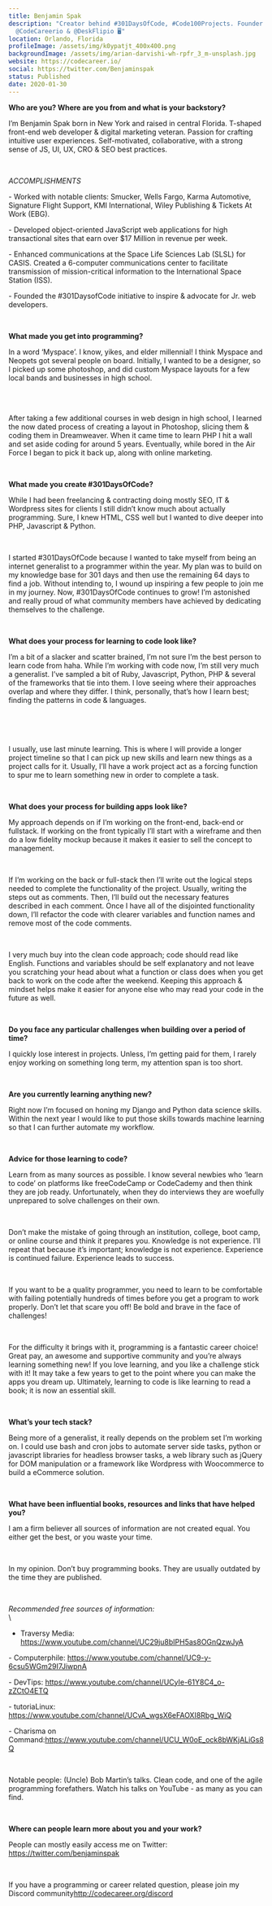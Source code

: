 ```yaml
---
title: Benjamin Spak
description: "Creator behind #301DaysOfCode, #Code100Projects. Founder of
  @CodeCareerio & @DeskFlipio 🖥"
location: Orlando, Florida
profileImage: /assets/img/k0ypatjt_400x400.png
backgroundImage: /assets/img/arian-darvishi-wh-rpfr_3_m-unsplash.jpg
website: https://codecareer.io/
social: https://twitter.com/Benjaminspak
status: Published
date: 2020-01-30
---
```

**Who are you? Where are you from and what is your backstory?**

I’m Benjamin Spak born in New York and raised in central Florida. T-shaped front-end web developer & digital marketing veteran. Passion for crafting intuitive user experiences. Self-motivated, collaborative, with a strong sense of JS, UI, UX, CRO & SEO best practices.

<br>

*ACCOMPLISHMENTS*

\-  Worked with notable clients: Smucker, Wells Fargo, Karma Automotive, Signature Flight Support, KMI International, Wiley Publishing & Tickets At Work (EBG).

\- Developed object-oriented JavaScript web applications for high transactional sites that earn over $17 Million in revenue per week.

\- Enhanced communications at the Space Life Sciences Lab (SLSL) for CASIS. Created a 6-computer communications center to facilitate transmission of mission-critical information to the International Space Station (ISS).

\- Founded the #301DaysofCode initiative to inspire & advocate for Jr. web developers.

<br>

**What made you get into programming?**

In a word ‘Myspace’. I know, yikes, and elder millennial! I think Myspace and Neopets got several people on board. Initially, I wanted to be a designer, so I picked up some photoshop, and did custom Myspace layouts for a few local bands and businesses in high school.

\
<br>

After taking a few additional courses in web design in high school, I learned the now dated process of creating a layout in Photoshop, slicing them & coding them in Dreamweaver. When it came time to learn PHP I hit a wall and set aside coding for around 5 years. Eventually, while bored in the Air Force I began to pick it back up, along with online marketing.

<br>

**What made you create #301DaysOfCode?**

While I had been freelancing & contracting doing mostly SEO, IT & Wordpress sites for clients I still didn’t know much about actually programming. Sure, I knew HTML, CSS well but I wanted to dive deeper into PHP, Javascript & Python.

<br>

I started #301DaysOfCode because I wanted to take myself from being an internet generalist to a programmer within the year. My plan was to build on my knowledge base for 301 days and then use the remaining 64 days to find a job. Without intending to, I wound up inspiring a few people to join me in my journey. Now, #301DaysOfCode continues to grow! I’m astonished and really proud of what community members have achieved by dedicating themselves to the challenge.

<br>

**What does your process for learning to code look like?**

I’m a bit of a slacker and scatter brained, I’m not sure I’m the best person to learn code from haha. While I’m working with code now, I’m still very much a generalist. I’ve sampled a bit of Ruby, Javascript, Python, PHP & several of the frameworks that tie into them. I love seeing where their approaches overlap and where they differ. I think, personally, that’s how I learn best; finding the patterns in code & languages.

\
<br>

\
I usually, use last minute learning. This is where I will provide a longer project timeline so that I can pick up new skills and learn new things as a project calls for it. Usually, I’ll have a work project act as a forcing function to spur me to learn something new in order to complete a task.

<br>

**What does your process for building apps look like?**

My approach depends on if I’m working on the front-end, back-end or fullstack. If working on the front typically I’ll start with a wireframe and then do a low fidelity mockup because it makes it easier to sell the concept to management.

<br>

If I’m working on the back or full-stack then I’ll write out the logical steps needed to complete the functionality of the project. Usually, writing the steps out as comments. Then, I’ll build out the necessary features described in each comment. Once I have all of the disjointed functionality down, I’ll refactor the code with clearer variables and function names and remove most of the code comments.

<br>

I very much buy into the clean code approach; code should read like English. Functions and variables should be self explanatory and not leave you scratching your head about what a function or class does when you get back to work on the code after the weekend. Keeping this approach & mindset helps make it easier for anyone else who may read your code in the future as well.

<br>

**Do you face any particular challenges when building over a period of time?**

I quickly lose interest in projects. Unless, I’m getting paid for them, I rarely enjoy working on something long term, my attention span is too short.

<br>

**Are you currently learning anything new?**

Right now I’m focused on honing my Django and Python data science skills. Within the next year I would like to put those skills towards machine learning so that I can further automate my workflow.

<br>

**Advice for those learning to code?**

Learn from as many sources as possible. I know several newbies who ‘learn to code’ on platforms like freeCodeCamp or CodeCademy and then think they are job ready. Unfortunately, when they do interviews they are woefully unprepared to solve challenges on their own.

<br>

Don’t make the mistake of going through an institution, college, boot camp, or online course and think it prepares you. Knowledge is not experience. I’ll repeat that because it’s important;  knowledge is not experience. Experience is continued failure. Experience leads to success.

<br>

If you want to be a quality programmer, you need to learn to be comfortable with failing potentially hundreds of times before you get a program to work properly. Don’t let that scare you off! Be bold and brave in the face of challenges!

<br>

For the difficulty it brings with it, programming is a fantastic career choice! Great pay, an awesome and supportive community and you’re always learning something new! If you love learning, and you like a challenge stick with it! It may take a few years to get to the point where you can make the apps you dream up. Ultimately, learning to code is like learning to read a book; it is now an essential skill.

<br>

**What’s your tech stack?**

Being more of a generalist, it really depends on the problem set I’m working on. I could use bash and cron jobs to automate server side tasks, python or javascript libraries for headless browser tasks, a web library such as jQuery for DOM manipulation or a framework like Wordpress with Woocommerce to build a eCommerce solution.

<br>

**What have been influential books, resources and links that have helped you?**

I am a firm believer all sources of information are not created equal. You either get the best, or you waste your time.

<br>

In my opinion. Don’t buy programming books. They are usually outdated by the time they are published.

<br>

*Recommended free sources of information:*\
\
- Traversy Media: <https://www.youtube.com/channel/UC29ju8bIPH5as8OGnQzwJyA>

\- Computerphile: <https://www.youtube.com/channel/UC9-y-6csu5WGm29I7JiwpnA>

\-  DevTips: <https://www.youtube.com/channel/UCyIe-61Y8C4_o-zZCtO4ETQ>

\- tutoriaLinux: <https://www.youtube.com/channel/UCvA_wgsX6eFAOXI8Rbg_WiQ>

\- Charisma on Command:<https://www.youtube.com/channel/UCU_W0oE_ock8bWKjALiGs8Q>

<br>

Notable people: (Uncle) Bob Martin’s talks. Clean code, and one of the agile programming forefathers. Watch his talks on YouTube - as many as you can find.

<br>

**Where can people learn more about you and your work?**

People can mostly easily access me on Twitter: <https://twitter.com/benjaminspak>

<br>

If you have a programming or career related question, please join my Discord community<http://codecareer.org/discord>